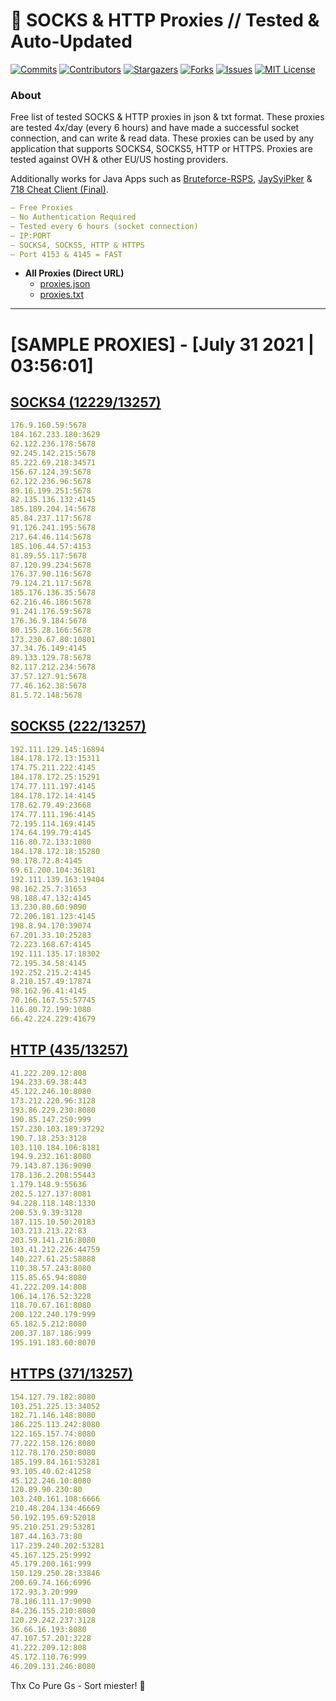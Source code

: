 <!-- MARKDOWN LINKS & IMAGES -->
<!-- https://www.markdownguide.org/basic-syntax/#reference-style-links -->
[contributors-shield]: https://img.shields.io/github/contributors/KaiBurton/free-proxies-autoupdated?style=for-the-badge
[contributors-url]: https://github.com/KaiBurton/free-proxies-autoupdated/graphs/contributors
[forks-shield]: https://img.shields.io/github/forks/KaiBurton/free-proxies-autoupdated?style=for-the-badge
[forks-url]: https://github.com/KaiBurton/free-proxies-autoupdated/network/members
[stars-shield]: https://img.shields.io/github/stars/KaiBurton/free-proxies-autoupdated?style=for-the-badge
[stars-url]: https://github.com/KaiBurton/free-proxies-autoupdated/stargazers
[issues-shield]: https://img.shields.io/github/issues/KaiBurton/free-proxies-autoupdated?style=for-the-badge
[issues-url]: https://github.com/KaiBurton/free-proxies-autoupdated/issues
[license-shield]: https://img.shields.io/github/license/KaiBurton/free-proxies-autoupdated?style=for-the-badge
[license-url]: https://github.com/KaiBurton/free-proxies-autoupdated/blob/main/LICENSE
[commit-shield]: https://img.shields.io/github/last-commit/KaiBurton/free-proxies-autoupdated?style=for-the-badge
[commit-url]: https://github.com/KaiBurton/free-proxies-autoupdated/commits/main

# 🎁 SOCKS & HTTP Proxies // Tested & Auto-Updated

[![Commits][commit-shield]][commit-url]
[![Contributors][contributors-shield]][contributors-url]
[![Stargazers][stars-shield]][stars-url]
[![Forks][forks-shield]][forks-url]
[![Issues][issues-shield]][issues-url]
[![MIT License][license-shield]][license-url]

### About
Free list of tested SOCKS & HTTP proxies in json & txt format. These proxies are tested 4x/day (every 6 hours) and have made a successful socket connection, and can write & read data. These proxies can be used by any application that supports SOCKS4, SOCKS5, HTTP or HTTPS. Proxies are tested against OVH & other EU/US hosting providers.

Additionally works for Java Apps such as [Bruteforce-RSPS](https://github.com/KaiBurton/Bruteforce-RSPS), [JaySyiPker](https://github.com/JayArrowz/JaySyiPker) & [718 Cheat Client (Final)](https://github.com/KaiBurton/718-Cheat-Client-Final). 

```yaml
— Free Proxies
— No Authentication Required
— Tested every 6 hours (socket connection)
— IP:PORT
— SOCKS4, SOCKS5, HTTP & HTTPS
— Port 4153 & 4145 = FAST
```

- **All Proxies (Direct URL)**
  - [proxies.json](https://raw.githubusercontent.com/KaiBurton/free-proxies-autoupdated/main/proxies.json)
  - [proxies.txt](https://raw.githubusercontent.com/KaiBurton/free-proxies-autoupdated/main/proxies.txt)

---

# [SAMPLE PROXIES] - [July 31 2021 | 03:56:01]

## [SOCKS4 (12229/13257)](https://raw.githubusercontent.com/KaiBurton/free-proxies-autoupdated/main/proxies-socks4.txt)
```yaml
176.9.160.59:5678
184.162.233.180:3629
62.122.236.178:5678
92.245.142.215:5678
85.222.69.218:34571
156.67.124.39:5678
62.122.236.96:5678
89.16.199.251:5678
82.135.136.132:4145
185.189.204.14:5678
85.84.237.117:5678
91.126.241.195:5678
217.64.46.114:5678
185.106.44.57:4153
81.89.55.117:5678
87.120.99.234:5678
176.37.90.116:5678
79.124.21.117:5678
185.176.136.35:5678
62.216.46.186:5678
91.241.176.59:5678
176.36.9.184:5678
80.155.28.166:5678
173.230.67.80:10801
37.34.76.149:4145
89.133.129.78:5678
82.117.212.234:5678
37.57.127.91:5678
77.46.162.38:5678
81.5.72.148:5678
```

## [SOCKS5 (222/13257)](https://raw.githubusercontent.com/KaiBurton/free-proxies-autoupdated/main/proxies-socks5.txt)
```yaml
192.111.129.145:16894
184.178.172.13:15311
174.75.211.222:4145
184.178.172.25:15291
174.77.111.197:4145
184.178.172.14:4145
178.62.79.49:23668
174.77.111.196:4145
72.195.114.169:4145
174.64.199.79:4145
116.80.72.133:1080
184.178.172.18:15280
98.178.72.8:4145
69.61.200.104:36181
192.111.139.163:19404
98.162.25.7:31653
98.188.47.132:4145
13.230.80.60:9090
72.206.181.123:4145
198.8.94.170:39074
67.201.33.10:25283
72.223.168.67:4145
192.111.135.17:18302
72.195.34.58:4145
192.252.215.2:4145
8.210.157.49:17874
98.162.96.41:4145
70.166.167.55:57745
116.80.72.199:1080
66.42.224.229:41679
```

## [HTTP (435/13257)](https://raw.githubusercontent.com/KaiBurton/free-proxies-autoupdated/main/proxies-http.txt)
```yaml
41.222.209.12:808
194.233.69.38:443
45.122.246.10:8080
173.212.220.96:3128
193.86.229.230:8080
190.85.147.250:999
157.230.103.189:37292
190.7.18.253:3128
103.110.184.106:8181
194.9.232.161:8080
79.143.87.136:9090
178.136.2.208:55443
1.179.148.9:55636
202.5.127.137:8081
94.228.118.148:1330
200.53.9.39:3128
187.115.10.50:20183
103.213.213.22:83
203.59.141.216:8080
103.41.212.226:44759
140.227.61.25:58888
110.38.57.243:8080
115.85.65.94:8080
41.222.209.14:808
106.14.176.52:3228
118.70.67.161:8080
200.122.240.179:999
65.182.5.212:8080
200.37.187.186:999
195.191.183.60:8070
```

## [HTTPS (371/13257)](https://raw.githubusercontent.com/KaiBurton/free-proxies-autoupdated/main/proxies-https.txt)
```yaml
154.127.79.182:8080
103.251.225.13:34052
182.71.146.148:8080
186.225.113.242:8080
122.165.157.74:8080
77.222.158.126:8080
112.78.170.250:8080
185.199.84.161:53281
93.105.40.62:41258
45.122.246.10:8080
120.89.90.230:80
103.240.161.108:6666
210.48.204.134:46669
50.192.195.69:52018
95.210.251.29:53281
187.44.163.73:80
117.239.240.202:53281
45.167.125.25:9992
45.179.200.161:999
150.129.250.28:33846
200.69.74.166:6996
172.93.3.20:999
78.186.111.17:9090
84.236.155.210:8080
120.29.242.237:3128
36.66.16.193:8080
47.107.57.201:3228
41.222.209.12:808
45.172.110.76:999
46.209.131.246:8080
```



Thx Co Pure Gs - Sort miester! 💟